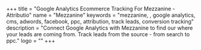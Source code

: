 +++
title = "Google Analytics Ecommerce Tracking For Mezzanine - Attributio"
name = "Mezzanine"
keywords = "mezzanine, , google analytics, cms, adwords, facebook, ppc, attribution, track leads, conversion tracking"
description = "Connect Google Analytics with Mezzanine to find our where your leads are coming from. Track leads from the source - from search to ppc."
logo = ""
+++
